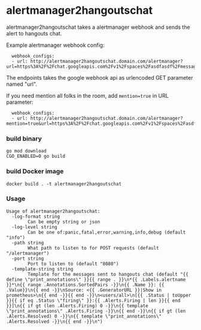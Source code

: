 # alertmanager2hangoutschat

alertmanager2hangoutschat takes a alertmanager webhook and sends the alert to hangouts chat.

Example alertmanager webhook config:
```
  webhook_configs:
  - url: http://alertmanager2hangoutschat.domain.com/alertmanager?url=https%3A%2F%2Fchat.googleapis.com%2Fv1%2Fspaces%2Fasdfasdf%2Fmessages%3Fkey%3DKEY%26token%3DTOKEN

```
The endpoints takes the google webhook api as urlencoded GET parameter named "url". 

If you need mention all folks in the room, add `mention=true` in URL parameter:
```
  webhook_configs:
  - url: http://alertmanager2hangoutschat.domain.com/alertmanager?mention=true&url=https%3A%2F%2Fchat.googleapis.com%2Fv1%2Fspaces%2Fasdfasdf%2Fmessages%3Fkey%3DKEY%26token%3DTOKEN
```


### build binary

```
go mod download
CGO_ENABLED=0 go build
```

### build Docker image

```
docker build . -t alertmanager2hangoutschat
```

### Usage
```
Usage of alertmanager2hangoutschat:
  -log-format string
        Can be empty string or json
  -log-level string
        Can be one of:panic,fatal,error,warning,info,debug (default "info")
  -path string
        What path to listen to for POST requests (default "/alertmanager")
  -port string
        Port to listen to (default "8080")
  -template-string string
        Template for the messages sent to hangouts chat (default "{{ define \"print_annotations\" }}{{ range . }}\n*{{ .Labels.alertname }}*\n{{ range .Annotations.SortedPairs -}}\n{{ .Name }}: {{ .Value}}\n{{ end -}}\nSource: <{{ .GeneratorURL }}|Show in prometheus>\n{{ end -}}{{ end -}}\n<users/all>\n[{{ .Status | toUpper }}{{ if eq .Status \"firing\" }}:{{ .Alerts.Firing | len }}{{ end }}]\n{{ if gt (len .Alerts.Firing) 0 -}}\n{{ template \"print_annotations\" .Alerts.Firing -}}\n{{ end -}}\n{{ if gt (len .Alerts.Resolved) 0 -}}\n{{ template \"print_annotations\" .Alerts.Resolved -}}\n{{ end -}}\n")
```
